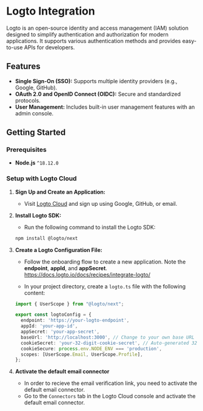 # Logto Integration

Logto is an open-source identity and access management (IAM) solution designed to simplify authentication and authorization for modern applications. It supports various authentication methods and provides easy-to-use APIs for developers.

## Features
- **Single Sign-On (SSO):** Supports multiple identity providers (e.g., Google, GitHub).
- **OAuth 2.0 and OpenID Connect (OIDC):** Secure and standardized protocols.
- **User Management:** Includes built-in user management features with an admin console.

## Getting Started

### Prerequisites
- **Node.js** `^18.12.0`

### Setup with Logto Cloud

1. **Sign Up and Create an Application:**
   - Visit [Logto Cloud](https://cloud.logto.io) and sign up using Google, GitHub, or email.
 

2. **Install Logto SDK:**
   - Run the following command to install the Logto SDK:

   ```bash
   npm install @logto/next
   ```

3. **Create a Logto Configuration File:**
    - Follow the onboarding flow to create a new application. Note the **endpoint**, **appId**, and **appSecret**. 
        https://docs.logto.io/docs/recipes/integrate-logto/

   - In your project directory, create a `logto.ts` file with the following content:

   ```typescript
   import { UserScope } from "@logto/next";

   export const logtoConfig = {
     endpoint: 'https://your-logto-endpoint',
     appId: 'your-app-id',
     appSecret: 'your-app-secret',
     baseUrl: 'http://localhost:3000', // Change to your own base URL
     cookieSecret: 'your-32-digit-cookie-secret', // Auto-generated 32 digit secret
     cookieSecure: process.env.NODE_ENV === 'production',
     scopes: [UserScope.Email, UserScope.Profile],
   };

4. **Activate the default email connector**
   - In order to recieve the email verification link, you need to activate the default email connector. 
   - Go to the `Connectors` tab in the Logto Cloud console and activate the default email connector.

